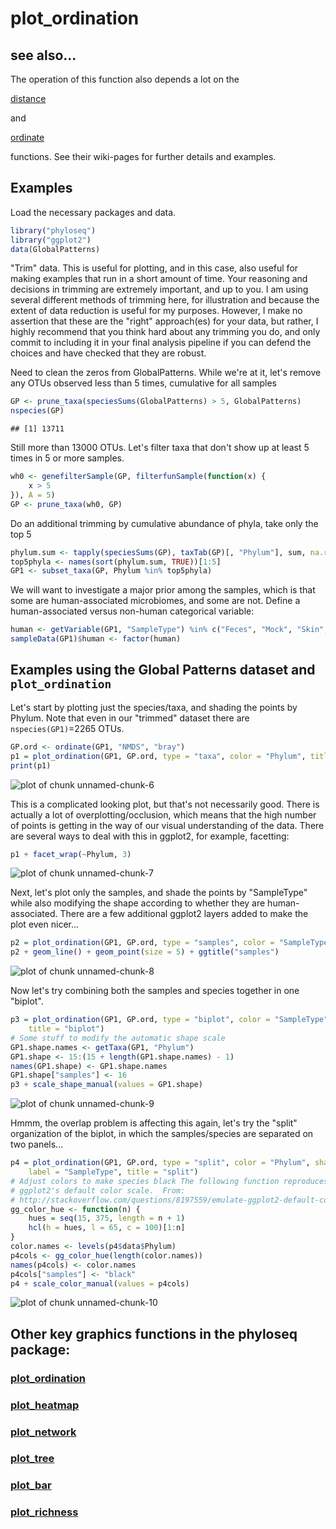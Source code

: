 
<link href="http://kevinburke.bitbucket.org/markdowncss/markdown.css" rel="stylesheet"></link>


# plot_ordination

## see also...
The operation of this function also depends a lot on the 

[distance](https://github.com/joey711/phyloseq/wiki/distance)

and

[ordinate](https://github.com/joey711/phyloseq/wiki/ordinate)

functions. See their wiki-pages for further details and examples.

## Examples

Load the necessary packages and data.

```r
library("phyloseq")
library("ggplot2")
data(GlobalPatterns)
```


"Trim" data. This is useful for plotting, and in this case, also useful for making examples that run in a short amount of time. Your reasoning and decisions in trimming are extremely important, and up to you. I am using several different methods of trimming here, for illustration and because the extent of data reduction is useful for my purposes. However, I make no assertion that these are the "right" approach(es) for your data, but rather, I highly recommend that you think hard about any trimming you do, and only commit to including it in your final analysis pipeline if you can defend the choices and have checked that they are robust. 

Need to clean the zeros from GlobalPatterns. While we're at it, let's remove any OTUs observed less than 5 times, cumulative for all samples


```r
GP <- prune_taxa(speciesSums(GlobalPatterns) > 5, GlobalPatterns)
nspecies(GP)
```

```
## [1] 13711
```


Still more than $13000$ OTUs. Let's filter taxa that don't show up at least 5 times in 5 or more samples.


```r
wh0 <- genefilterSample(GP, filterfunSample(function(x) {
    x > 5
}), A = 5)
GP <- prune_taxa(wh0, GP)
```


Do an additional trimming by cumulative abundance of phyla, take only the top 5


```r
phylum.sum <- tapply(speciesSums(GP), taxTab(GP)[, "Phylum"], sum, na.rm = TRUE)
top5phyla <- names(sort(phylum.sum, TRUE))[1:5]
GP1 <- subset_taxa(GP, Phylum %in% top5phyla)
```


We will want to investigate a major prior among the samples, which is that some are human-associated microbiomes, and some are not. Define a human-associated versus non-human categorical variable:


```r
human <- getVariable(GP1, "SampleType") %in% c("Feces", "Mock", "Skin", "Tongue")
sampleData(GP1)$human <- factor(human)
```




## Examples using the Global Patterns dataset and `plot_ordination`

Let's start by plotting just the species/taxa, and shading the points by Phylum. Note that even in our "trimmed" dataset there are `nspecies(GP1)`=2265 OTUs.


```r
GP.ord <- ordinate(GP1, "NMDS", "bray")
p1 = plot_ordination(GP1, GP.ord, type = "taxa", color = "Phylum", title = "taxa")
print(p1)
```

![plot of chunk unnamed-chunk-6](figure/unnamed-chunk-6.png) 



This is a complicated looking plot, but that's not necessarily good. There is actually a lot of overplotting/occlusion, which means that the high number of points is getting in the way of our visual understanding of the data. There are several ways to deal with this in ggplot2, for example, facetting:


```r
p1 + facet_wrap(~Phylum, 3)
```

![plot of chunk unnamed-chunk-7](figure/unnamed-chunk-7.png) 



Next, let's plot only the samples, and shade the points by "SampleType" while also modifying the shape according to whether they are human-associated. There are a few additional ggplot2 layers added to make the plot even nicer...


```r
p2 = plot_ordination(GP1, GP.ord, type = "samples", color = "SampleType", shape = "human")
p2 + geom_line() + geom_point(size = 5) + ggtitle("samples")
```

![plot of chunk unnamed-chunk-8](figure/unnamed-chunk-8.png) 



Now let's try combining both the samples and species together in one "biplot".


```r
p3 = plot_ordination(GP1, GP.ord, type = "biplot", color = "SampleType", shape = "Phylum", 
    title = "biplot")
# Some stuff to modify the automatic shape scale
GP1.shape.names <- getTaxa(GP1, "Phylum")
GP1.shape <- 15:(15 + length(GP1.shape.names) - 1)
names(GP1.shape) <- GP1.shape.names
GP1.shape["samples"] <- 16
p3 + scale_shape_manual(values = GP1.shape)
```

![plot of chunk unnamed-chunk-9](figure/unnamed-chunk-9.png) 



Hmmm, the overlap problem is affecting this again, let's try the "split" organization of the biplot, in which the samples/species are separated on two panels...

```r
p4 = plot_ordination(GP1, GP.ord, type = "split", color = "Phylum", shape = "human", 
    label = "SampleType", title = "split")
# Adjust colors to make species black The following function reproduces
# ggplot2's default color scale.  From:
# http://stackoverflow.com/questions/8197559/emulate-ggplot2-default-color-palette
gg_color_hue <- function(n) {
    hues = seq(15, 375, length = n + 1)
    hcl(h = hues, l = 65, c = 100)[1:n]
}
color.names <- levels(p4$data$Phylum)
p4cols <- gg_color_hue(length(color.names))
names(p4cols) <- color.names
p4cols["samples"] <- "black"
p4 + scale_color_manual(values = p4cols)
```

![plot of chunk unnamed-chunk-10](figure/unnamed-chunk-10.png) 

			

## Other key graphics functions in the phyloseq package:

### [plot_ordination](http://joey711.github.com/phyloseq/plot_ordination-examples)

### [plot_heatmap](http://joey711.github.com/phyloseq/plot_heatmap-examples)

### [plot_network](http://joey711.github.com/phyloseq/plot_network-examples)

### [plot_tree](http://joey711.github.com/phyloseq/plot_tree-examples)

### [plot_bar](http://joey711.github.com/phyloseq/plot_bar-examples)

### [plot_richness](http://joey711.github.com/phyloseq/plot_richness-examples)
